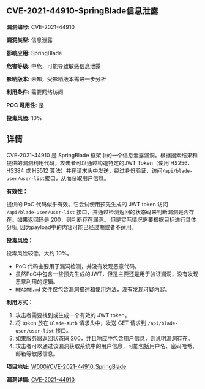 ## CVE-2021-44910-SpringBlade信息泄露

**漏洞编号:** CVE-2021-44910

**漏洞类型:** 信息泄露

**影响应用:** SpringBlade

**危害等级:** 中危，可能导致敏感信息泄露

**影响版本:** 未知，受影响版本需进一步分析

**利用条件:** 需要网络访问

**POC 可用性:** 是

**投毒风险:** 10%

## 详情

CVE-2021-44910 是 SpringBlade 框架中的一个信息泄露漏洞。根据搜索结果和提供的漏洞利用代码，攻击者可以通过构造特定的JWT Token（使用 HS256、HS384 或 HS512 算法）并在请求头中发送，绕过身份验证，访问`/api/blade-user/user-list`接口，从而获取用户信息。

**有效性：**

提供的 PoC 代码似乎有效。它尝试使用预先生成的 JWT token 访问 `/api/blade-user/user-list` 接口，并通过检测返回的状态码来判断漏洞是否存在。如果返回码是 200，则判断存在漏洞。  但是实际情况需要根据目标进行具体分析, 因为payload中的内容可能已经过期或者不适用。

**投毒风险：**

投毒风险较低，大约 10%。
*   PoC 代码主要用于漏洞检测，并没有发现恶意代码。
*   虽然PoC中包含一些预先生成的JWT，但是主要还是用于验证漏洞，没有发现恶意利用的逻辑。
*   `README.md` 文件仅包含漏洞描述和使用方法，没有发现可疑内容。

**利用方式：**

1.  攻击者需要找到或生成一个有效的 JWT token。
2.  将 token 放在 `Blade-Auth` 请求头中，发送 GET 请求到 `/api/blade-user/user-list` 接口。
3.  如果服务器返回状态码 200，并且响应中包含用户信息，则说明漏洞存在。
4.  攻击者可以通过该漏洞获取系统中的用户信息，可能包括用户名、密码哈希、邮箱等敏感信息。

**项目地址:** [W000i/CVE-2021-44910_SpringBlade](https://github.com/W000i/CVE-2021-44910_SpringBlade)

**漏洞详情:** [CVE-2021-44910](https://nvd.nist.gov/vuln/detail/CVE-2021-44910)